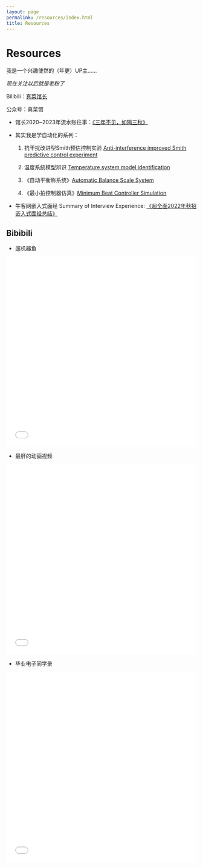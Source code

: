 ```yaml
---
layout: page
permalink: /resources/index.html
title: Resources
---
```


# Resources

我是一个兴趣使然的（年更）UP主……

*现在关注以后就是老粉了*

Bilibili：[真菜馆长](https://space.bilibili.com/284672720)

公众号：真菜馆

- 馆长2020~2023年流水账往事：[《三年不见，如隔三秋》](https://mp.weixin.qq.com/s/a5tC1P1ftbO-X1UMaWwo4g)

- 其实我是学自动化的系列：

    1. 抗干扰改进型Smith预估控制实验 [Anti-interference improved Smith predictive control experiment ](https://www.bilibili.com/video/BV1D4411H76Z/)

    2. 温度系统模型辨识 [Temperature system model identification](https://www.bilibili.com/video/BV1w4411j715/)

    3. 《自动平衡称系统》[Automatic Balance Scale System](https://mp.weixin.qq.com/s/0XoO2jALZSBBTnD5IzARTw)

    4. 《最小拍控制器仿真》[Minimum Beat Controller Simulation](https://mp.weixin.qq.com/s/bzQagYYG5I83QH7dq6M9VA)

- 牛客网嵌入式面经 Summary of Interview Experience: [《超全面2022年秋招嵌入式面经总结》](https://www.nowcoder.com/discuss/457541438146904064?sourceSSR=users)

## Bibibili

- 遛机器鱼

<iframe src="//player.bilibili.com/player.html?aid=431981230&bvid=BV1EG411j7Ck&cid=872802021&p=1&autoplay=0" allowfullscreen="allowfullscreen" width="100%" height="500" scrolling="no" frameborder="0" sandbox="allow-top-navigation allow-same-origin allow-forms allow-scripts"></iframe>

- 最肝的动画视频

<iframe src="//player.bilibili.com/player.html?aid=846061428&bvid=BV1u54y1G7kc&cid=351293897&p=1&autoplay=0" allowfullscreen="allowfullscreen" width="100%" height="500" scrolling="no" frameborder="0" sandbox="allow-top-navigation allow-same-origin allow-forms allow-scripts"></iframe>

- 毕业电子同学录

<iframe src="//player.bilibili.com/player.html?aid=243751406&bvid=BV1ov411B7se&cid=210289325&p=1&autoplay=0" allowfullscreen="allowfullscreen" width="100%" height="500" scrolling="no" frameborder="0" sandbox="allow-top-navigation allow-same-origin allow-forms allow-scripts"></iframe>

